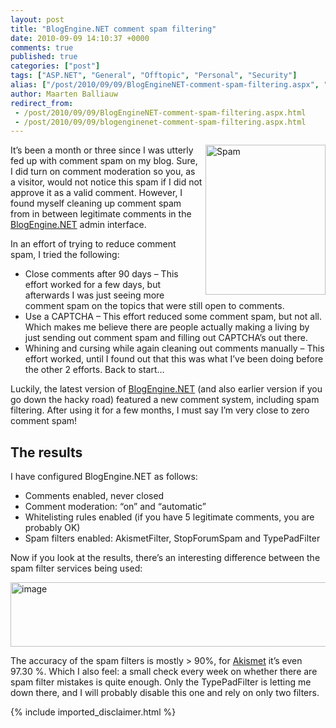 ```yaml
---
layout: post
title: "BlogEngine.NET comment spam filtering"
date: 2010-09-09 14:10:37 +0000
comments: true
published: true
categories: ["post"]
tags: ["ASP.NET", "General", "Offtopic", "Personal", "Security"]
alias: ["/post/2010/09/09/BlogEngineNET-comment-spam-filtering.aspx", "/post/2010/09/09/blogenginenet-comment-spam-filtering.aspx"]
author: Maarten Balliauw
redirect_from:
 - /post/2010/09/09/BlogEngineNET-comment-spam-filtering.aspx.html
 - /post/2010/09/09/blogenginenet-comment-spam-filtering.aspx.html
---
```

<p><a href="/images/image_61.png"><img style="background-image: none; border-right-width: 0px; margin: 0px 0px 5px 5px; padding-left: 0px; padding-right: 0px; display: inline; border-top-width: 0px; border-bottom-width: 0px; border-left-width: 0px; padding-top: 0px" title="Spam" border="0" alt="Spam" align="right" src="/images/image_thumb_33.png" width="192" height="240" /></a>It’s been a month or three since I was utterly fed up with comment spam on my blog. Sure, I did turn on comment moderation so you, as a visitor, would not notice this spam if I did not approve it as a valid comment. However, I found myself cleaning up comment spam from in between legitimate comments in the <a href="http://www.dotnetblogengine.net/" target="_blank">BlogEngine.NET</a> admin interface.</p>  <p>In an effort of trying to reduce comment spam, I tried the following:</p>  <ul>   <li>Close comments after 90 days – This effort worked for a few days, but afterwards I was just seeing more comment spam on the topics that were still open to comments. </li>    <li>Use a CAPTCHA – This effort reduced some comment spam, but not all. Which makes me believe there are people actually making a living by just sending out comment spam and filling out CAPTCHA’s out there. </li>    <li>Whining and cursing while again cleaning out comments manually – This effort worked, until I found out that this was what I’ve been doing before the other 2 efforts. Back to start… </li> </ul>  <p>Luckily, the latest version of <a href="http://www.dotnetblogengine.net/" target="_blank">BlogEngine.NET</a> (and also earlier version if you go down the hacky road) featured a new comment system, including spam filtering. After using it for a few months, I must say I’m very close to zero comment spam!</p>  <h2>The results</h2>  <p>I have configured BlogEngine.NET as follows:</p>  <ul>   <li>Comments enabled, never closed </li>    <li>Comment moderation: “on” and “automatic” </li>    <li>Whitelisting rules enabled (if you have 5 legitimate comments, you are probably OK) </li>    <li>Spam filters enabled: AkismetFilter, StopForumSpam and TypePadFilter </li> </ul>  <p>Now if you look at the results, there’s an interesting difference between the spam filter services being used:</p>  <p><img style="background-image: none; border-right-width: 0px; margin: 5px auto; padding-left: 0px; padding-right: 0px; display: block; float: none; border-top-width: 0px; border-bottom-width: 0px; border-left-width: 0px; padding-top: 0px" title="image" border="0" alt="image" src="/images/image_62.png" width="644" height="103" /></p>  <p>The accuracy of the spam filters is mostly &gt; 90%, for <a href="http://www.akismet.com" target="_blank">Akismet</a> it’s even 97.30 %. Which I also feel: a small check every week on whether there are spam filter mistakes is quite enough. Only the TypePadFilter is letting me down there, and I will probably disable this one and rely on only two filters.</p>
{% include imported_disclaimer.html %}

